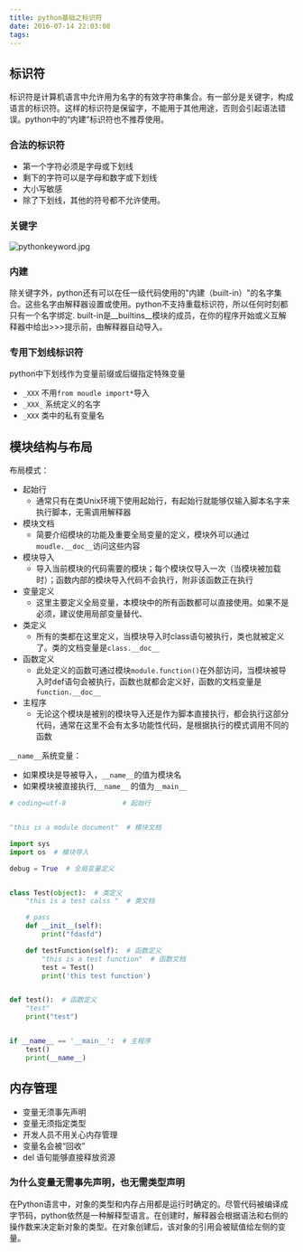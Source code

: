 ```yaml
---
title: python基础之标识符
date: 2016-07-14 22:03:08
tags:
---
```

## 标识符
  标识符是计算机语言中允许用为名字的有效字符串集合。有一部分是关键字，构成语言的标识符。这样的标识符是保留字，不能用于其他用途，否则会引起语法错误。python中的“内建”标识符也不推荐使用。
### 合法的标识符
  * 第一个字符必须是字母或下划线
  * 剩下的字符可以是字母和数字或下划线
  * 大小写敏感
  * 除了下划线，其他的符号都不允许使用。
### 关键字
  ![pythonkeyword.jpg](http://7xw3wp.com1.z0.glb.clouddn.com/pythonkeyword.jpg)
### 内建
  除关键字外，python还有可以在任一级代码使用的"内建（built-in）"的名字集合。这些名字由解释器设置或使用。python不支持重载标识符，所以任何时刻都只有一个名字绑定.
  built-in是__builtins__模块的成员，在你的程序开始或义互解释器中给出>>>提示前，由解释器自动导入。
###  专用下划线标识符
python中下划线作为变量前缀或后缀指定特殊变量
* `_XXX` 不用`from moudle import*`导入
* `_XXX_` 系统定义的名字
* `_XXX`  类中的私有变量名

## 模块结构与布局
  布局模式：
  * 起始行
    * 通常只有在类Unix环境下使用起始行，有起始行就能够仅输入脚本名字来执行脚本，无需调用解释器
  * 模块文档
    * 简要介绍模块的功能及重要全局变量的定义，模块外可以通过`moudle.__doc__`访问这些内容
  * 模块导入
    * 导入当前模块的代码需要的模块；每个模块仅导入一次（当模块被加载时）；函数内部的模块导入代码不会执行，附非该函数正在执行
  * 变量定义
    * 这里主要定义全局变量，本模块中的所有函数都可以直接使用。如果不是必须，建议使用局部变量替代、
  * 类定义
    * 所有的类都在这里定义，当模块导入时class语句被执行，类也就被定义了。类的文档变量是`class.__doc__`
  * 函数定义
    * 此处定义的函数可通过模块`module.function()`在外部访问，当模块被导入时def语句会被执行，函数也就都会定义好，函数的文档变量是`function.__doc__`
  * 主程序
    * 无论这个模块是被别的模块导入还是作为脚本直接执行，都会执行这部分代码，通常在这里不会有太多功能性代码，是根据执行的模式调用不同的函数

`__name__`系统变量：
  * 如果模块是导被导入，`__name__`的值为模块名
  * 如果模块被直接执行,`__name__` 的值为`__main__`
```python
# coding=utf-8              # 起始行


"this is a module document"  # 模块文档

import sys
import os  # 模块导入

debug = True  # 全局变量定义


class Test(object):  # 类定义
    "this is a test calss "  # 类文档

    # pass
    def __init__(self):
        print("fdasfd")

    def testFunction(self):  # 函数定义
        "this is a test function"  # 函数文档
        test = Test()
        print('this test function')


def test():  # 函数定义
    "test"
    print("test")


if __name__ == '__main__':  # 主程序
    test()
    print(__name__)

```

## 内存管理
  * 变量无须事先声明
  * 变量无须指定类型
  * 开发人员不用关心内存管理
  * 变量名会被“回收”
  * del 语句能够直接释放资源

### 为什么变量无需事先声明，也无需类型声明
  在Python语言中，对象的类型和内存占用都是运行时确定的。尽管代码被编译成字节码，python依然是一种解释型语言。在创建时，解释器会根据语法和右侧的操作数来决定新对象的类型。在对象创建后，该对象的引用会被赋值给左侧的变量。
